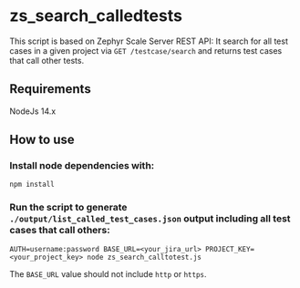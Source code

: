 # zs_search_calledtests
This script is based on Zephyr Scale Server REST API:
It search for all test cases in a given project via ```GET /testcase/search``` and returns test cases that call other tests.


## Requirements
NodeJs 14.x

## How to use

### Install node dependencies with:

```
npm install
```

### Run the script to generate ```./output/list_called_test_cases.json``` output including all test cases that call others:

```
AUTH=username:password BASE_URL=<your_jira_url> PROJECT_KEY=<your_project_key> node zs_search_calltotest.js
```
The ```BASE_URL``` value should not include ```http``` or ```https```.
